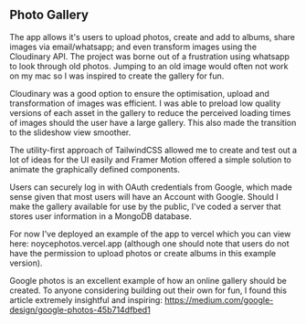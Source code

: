 ## Photo Gallery 

The app allows it's users to upload photos, create and add to albums, share images via email/whatsapp; and even transform images using the Cloudinary API.
The project was borne out of a frustration using whatsapp to look through old photos. 
Jumping to an old image would often not work on my mac so I was inspired to create the gallery for fun.

Cloudinary was a good option to ensure the optimisation, upload and transformation of images was efficient.
I was able to preload low quality versions of each asset in the gallery to reduce the perceived loading times of images should the user have a large gallery.
This also made the transition to the slideshow view smoother.

The utility-first approach of TailwindCSS allowed me to create and test out a lot of ideas for the UI easily and Framer Motion offered a simple solution to animate the graphically defined components.

Users can securely log in with OAuth credentials from Google, which made sense given that most users will have an Account with Google. Should I make the gallery available for use by the public, I've coded a server that stores user information in a MongoDB database.

For now I've deployed an example of the app to vercel which you can view here: noycephotos.vercel.app 
(although one should note that users do not have the permission to upload photos or create albums in this example version).

Google photos is an excellent example of how an online gallery should be created. To anyone considering building out their own for fun, I found this article
extremely insightful and inspiring: https://medium.com/google-design/google-photos-45b714dfbed1
 




